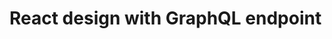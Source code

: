 # React design with GraphQL endpoint

<!-- This project was bootstrapped with [Create React App](https://github.com/facebook/create-react-app). -->

